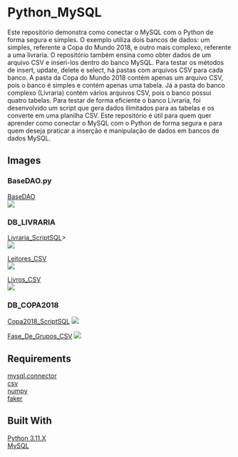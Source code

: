 # Python_MySQL
Este repositório demonstra como conectar o MySQL com o Python de forma segura e simples. O exemplo utiliza dois bancos de dados: um simples, referente a Copa do Mundo 2018, e outro mais complexo, referente a uma livraria. O repositório também ensina como obter dados de um arquivo CSV e inseri-los dentro do banco MySQL. Para testar os métodos de insert, update, delete e select, há pastas com arquivos CSV para cada banco. A pasta da Copa do Mundo 2018 contém apenas um arquivo CSV, pois o banco é simples e contém apenas uma tabela. Já a pasta do banco complexo (Livraria) contém vários arquivos CSV, pois o banco possui quatro tabelas. Para testar de forma eficiente o banco Livraria, foi desenvolvido um script que gera dados ilimitados para as tabelas e os converte em uma planilha CSV. Este repositório é útil para quem quer aprender como conectar o MySQL com o Python de forma segura e para quem deseja praticar a inserção e manipulação de dados em bancos de dados MySQL.

## Images
### BaseDAO.py
[BaseDAO](/src/Base.py)<br>
<img src="/images/base.png?raw=true">

### DB_LIVRARIA
[Livraria_ScriptSQL](/src/Livraria/db_livraria_ScriptSQL.sql)><br>
<img src="/images/livraria_sql.png?raw=true">

[Leitores_CSV](/src/Livraria/DadosCSV/Leitores.csv)<br>
<img src="/images/livraria_leitores_csv.png?raw=true">

[Livros_CSV](/src/Livraria/DadosCSV/Livros.csv)<br>
<img src="/images/livraria_livros_csv.png?raw=true">

### DB_COPA2018
[Copa2018_ScriptSQL](/src/Copa2018/copa2018_ScriptSQL.sql)
<img src="/images/copa_sql.png">

[Fase_De_Grupos_CSV](/images/copa_csv.png)
<img src="/images/copa_csv.png?raw=true">

## Requirements
[mysql.connector](https://pypi.org/project/mysql-connector-python/)<br>
[csv](https://docs.python.org/3/library/csv.html)<br>
[numpy](https://numpy.org/)<br>
[faker](https://pypi.org/project/Faker/)

## Built With
[Python 3.11.X](https://www.python.org/)<br>
[MySQL](https://www.mysql.com/)


